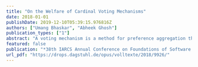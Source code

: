 ```yaml
---
title: "On the Welfare of Cardinal Voting Mechanisms"
date: 2018-01-01
publishDate: 2019-12-10T05:39:15.976816Z
authors: ["Umang Bhaskar", "Abheek Ghosh"]
publication_types: ["1"]
abstract: "A voting mechanism is a method for preference aggregation that takes as input preferences over alternatives from voters, and selects an alternative, or a distribution over alternatives. While preferences of voters are generally assumed to be cardinal utility functions that map each alternative to a real value, mechanisms typically studied assume coarser inputs, such as rankings of the alternatives (called ordinal mechanisms). We study cardinal mechanisms, that take as input the cardinal utilities of the voters, with the objective of minimizing the distortion - the worst-case ratio of the best social welfare to that obtained by the mechanism. For truthful cardinal mechanisms with m alternatives and n voters, we show bounds of Theta(mn), Omega(m), and Omega(sqrtm) for deterministic, unanimous, and randomized mechanisms respectively. This shows, somewhat surprisingly, that even mechanisms that allow cardinal inputs have large distortion. There exist ordinal (and hence, cardinal) mechanisms with distortion O(sqrtm log m), and hence our lower bound for randomized mechanisms is nearly tight. In an effort to close this gap, we give a class of truthful cardinal mechanisms that we call randomized hyperspherical mechanisms that have O(sqrtm log m) distortion. These are interesting because they violate two properties - localization and non-perversity - that characterize truthful ordinal mechanisms, demonstrating non-trivial mechanisms that differ significantly from ordinal mechanisms. Given the strong lower bounds for truthful mechanisms, we then consider approximately truthful mechanisms. We give a mechanism that is delta-truthful given delta in (0,1), and has distortion close to 1. Finally, we consider the simple mechanism that selects the alternative that maximizes social welfare. This mechanism is not truthful, and we study the distortion at equilibria for the voters (equivalent to the Price of Anarchy, or PoA). While in general, the PoA is unbounded, we show that for equilibria obtained from natural dynamics, the PoA is close to 1. Thus relaxing the notion of truthfulness in both cases allows us to obtain near-optimal distortion."
featured: false
publication: "*38th IARCS Annual Conference on Foundations of Software Technology and Theoretical Computer Science (FSTTCS)*"
url_pdf: "https://drops.dagstuhl.de/opus/volltexte/2018/9926/"
---
```


